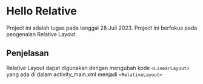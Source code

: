 # Hello Relative

Project ini adalah tugas pada tanggal 28 Juli 2023. Project ini berfokus pada pengenalan Relative Layout.

## Penjelasan
Relative Layout dapat digunakan dengan mengubah kode
`<LinearLayout>`
yang ada di dalam activity_main.xml menjadi `<RelativeLayout>`

